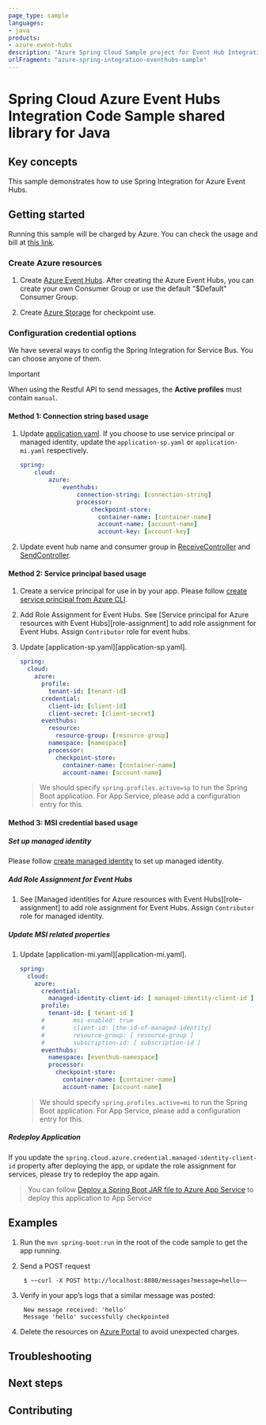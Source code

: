 ```yaml
---
page_type: sample
languages:
- java
products:
- azure-event-hubs
description: "Azure Spring Cloud Sample project for Event Hub Integration client library"
urlFragment: "azure-spring-integration-eventhubs-sample"
---
```


# Spring Cloud Azure Event Hubs Integration Code Sample shared library for Java

## Key concepts

This sample demonstrates how to use Spring Integration for Azure
Event Hubs.


## Getting started

Running this sample will be charged by Azure. You can check the usage and bill at
[this link][azure-account].


### Create Azure resources

1. Create [Azure Event Hubs][create-event-hubs].
    After creating the Azure Event Hubs, you
    can create your own Consumer Group or use the default "$Default" Consumer Group.

2. Create [Azure Storage][create-azure-storage] for checkpoint use.

### Configuration credential options

We have several ways to config the Spring Integration for Service
Bus. You can choose anyone of them.

>[!Important]
>
>  When using the Restful API to send messages, the **Active profiles** must contain `manual`.
> 
#### Method 1: Connection string based usage

1. Update [application.yaml]. If you choose to use
   service principal or managed identity, update the `application-sp.yaml` or
   `application-mi.yaml` respectively.
    ```yaml
    spring:
        cloud:
            azure:
                eventhubs:
                    connection-string: [connection-string]
                    processor:
                        checkpoint-store:
                          container-name: [container-name]
                          account-name: [account-name]
                          account-key: [account-key]
    ```

1.  Update event hub name and consumer group in
    [ReceiveController][receive-controller] and [SendController][send-controller].

#### Method 2: Service principal based usage

1. Create a service principal for use in by your app. Please follow
    [create service principal from Azure CLI][create-sp-using-azure-cli].

2. Add Role Assignment for Event Hubs. See
    [Service principal for Azure resources with Event Hubs][role-assignment]
    to add role assignment for Event Hubs. Assign `Contributor` role for event hubs.

3. Update [application-sp.yaml][application-sp.yaml].
    ```yaml
    spring:
      cloud:
        azure:
          profile:
            tenant-id: [tenant-id]
          credential:
            client-id: [client-id]
            client-secret: [client-secret]
          eventhubs:
            resource:
              resource-group: [resource-group]
            namespace: [namespace]
            processor:
              checkpoint-store:
                container-name: [container-name]
                account-name: [account-name]
    ```
    > We should specify `spring.profiles.active=sp` to run the Spring Boot application.
    For App Service, please add a configuration entry for this.
#### Method 3: MSI credential based usage

##### Set up managed identity

Please follow [create managed identity][create-managed-identity] to set up managed identity.

##### Add Role Assignment for Event Hubs

1.  See [Managed identities for Azure resources with Event Hubs][role-assignment]
    to add role assignment for Event Hubs. Assign `Contributor` role for managed identity.


##### Update MSI related properties

1.  Update [application-mi.yaml][application-mi.yaml].
    ```yaml
    spring:
      cloud:
        azure:
          credential:
            managed-identity-client-id: [ managed-identity-client-id ]
          profile:
            tenant-id: [ tenant-id ]
          #        msi-enabled: true
          #        client-id: [the-id-of-managed-identity]
          #        resource-group: [ resource-group ]
          #        subscription-id: [ subscription-id ]
          eventhubs:
            namespace: [eventhub-namespace]
            processor:
              checkpoint-store:
                container-name: [container-name]
                account-name: [account-name]
    ```
    > We should specify `spring.profiles.active=mi` to run the Spring Boot application.
    For App Service, please add a configuration entry for this.

##### Redeploy Application

If you update the `spring.cloud.azure.credential.managed-identity-client-id`
property after deploying the app, or update the role assignment for
services, please try to redeploy the app again.

> You can follow
> [Deploy a Spring Boot JAR file to Azure App Service][deploy-spring-boot-application-to-app-service]
> to deploy this application to App Service

## Examples

1. Run the `mvn spring-boot:run` in the root of the code sample to get the app running.

2. Send a POST request

        $ ~~curl -X POST http://localhost:8080/messages?message=hello~~

3. Verify in your app’s logs that a similar message was posted:

        New message received: 'hello'
        Message 'hello' successfully checkpointed

4. Delete the resources on [Azure Portal][azure-portal] to avoid unexpected charges.


## Troubleshooting

## Next steps

## Contributing

[azure-account]: https://azure.microsoft.com/account/
[azure-portal]: https://ms.portal.azure.com/
[create-event-hubs]: https://docs.microsoft.com/azure/event-hubs/
[create-azure-storage]: https://docs.microsoft.com/azure/storage/
[create-managed-identity]: https://github.com/Azure-Samples/azure-spring-boot-samples/blob/spring-cloud-azure_4.0/create-managed-identity.md
[create-sp-using-azure-cli]: https://github.com/Azure-Samples/azure-spring-boot-samples/blob/spring-cloud-azure_4.0/create-sp-using-azure-cli.md
[eventhub-operation]: https://github.com/Azure/azure-sdk-for-java/blob/azure-spring-boot_3.6.0/sdk/spring/azure-spring-integration-eventhubs/src/spring-cloud-azure_4.0/java/com/azure/spring/integration/eventhub/api/EventHubOperation.java

[receive-controller]: https://github.com/Azure-Samples/azure-spring-boot-samples/blob/spring-cloud-azure_4.0/eventhubs/spring-cloud-azure-starter-integration-eventhubs/eventhubs-integration/src/spring-cloud-azure_4.0/java/com/azure/spring/sample/eventhubs/ReceiveController.java
[send-controller]: https://github.com/Azure-Samples/azure-spring-boot-samples/blob/spring-cloud-azure_4.0/eventhubs/spring-cloud-azure-starter-integration-eventhubs/eventhubs-integration/src/spring-cloud-azure_4.0/java/com/azure/spring/sample/eventhubs/SendController.java
[application.yaml]: https://github.com/Azure-Samples/azure-spring-boot-samples/blob/spring-cloud-azure_4.0/eventhubs/spring-cloud-azure-starter-integration-eventhubs/eventhubs-integration/src/spring-cloud-azure_4.0/resources/application.yaml

[deploy-spring-boot-application-to-app-service]: https://docs.microsoft.com/java/azure/spring-framework/deploy-spring-boot-java-app-with-maven-plugin?toc=%2Fazure%2Fapp-service%2Fcontainers%2Ftoc.json&view=azure-java-stable

